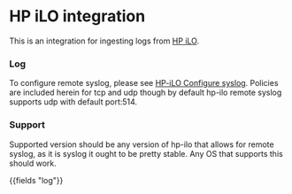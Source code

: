 # HP iLO integration

This is an integration for ingesting logs from [HP iLO](https://www.hpe.com/us/en/servers/integrated-lights-out-ilo.html).

### Log

To configure remote syslog, please see [HP-iLO Configure syslog](https://support.hpe.com/hpesc/public/docDisplay?docId=emr_na-a00045612en_us). Policies are included herein for tcp and udp though by default hp-ilo remote syslog supports udp with default port:514.

### Support

Supported version should be any version of hp-ilo that allows for remote syslog, as it is syslog it ought to be pretty stable. Any OS that supports this should work.


{{fields "log"}}